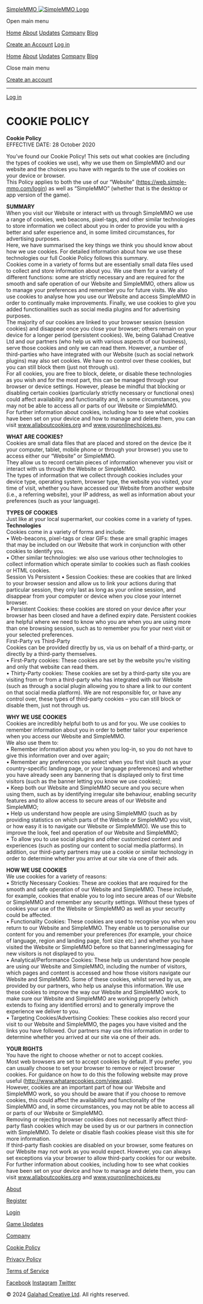 [SimpleMMO ![SimpleMMO Logo](/img/dragon-head-trans.png)](https://simple-mmo.com/) 

Open main menu

[Home](https://simple-mmo.com/) [About](https://simple-mmo.com/about) [Updates](https://simple-mmo.com/updates) [Company](https://www.galahadcreative.com/) [Blog](https://blog.galahadcreative.com/tag/SimpleMMO/)

[Create an Account](https://simple-mmo.com/register) [Log in](https://simple-mmo.com/login)

[Home](https://simple-mmo.com/) [About](https://simple-mmo.com/about) [Updates](https://simple-mmo.com/updates) [Company](https://www.galahadcreative.com/) [Blog](https://blog.galahadcreative.com/tag/SimpleMMO/)

Close main menu

[Create an account](https://simple-mmo.com/register)

* * *

[Log in](https://simple-mmo.com/login)

COOKIE POLICY
=============

**Cookie Policy**  
EFFECTIVE DATE: 28 October 2020  
  
You’ve found our Cookie Policy! This sets out what cookies are (including the types of cookies we use), why we use them on SimpleMMO and our website and the choices you have with regards to the use of cookies on your device or browser.  
This Policy applies to both the use of our “Website” (https://web.simple-mmo.com/login) as well as “SimpleMMO” (whether that is the desktop or app version of the game).  
  
**SUMMARY**  
When you visit our Website or interact with us through SimpleMMO we use a range of cookies, web beacons, pixel-tags, and other similar technologies to store information we collect about you in order to provide you with a better and safer experience and, in some limited circumstances, for advertising purposes.  
Here, we have summarised the key things we think you should know about how we use cookies. For detailed information about how we use these technologies our full Cookie Policy follows this summary.  
Cookies come in a variety of forms but are essentially small data files used to collect and store information about you. We use them for a variety of different functions: some are strictly necessary and are required for the smooth and safe operation of our Website and SimpleMMO, others allow us to manage your preferences and remember you for future visits. We also use cookies to analyse how you use our Website and access SimpleMMO in order to continually make improvements. Finally, we use cookies to give you added functionalities such as social media plugins and for advertising purposes.  
The majority of our cookies are linked to your browser session (session cookies) and disappear once you close your browser; others remain on your device for a longer period (persistent cookies). We, being Galahad Creative Ltd and our partners (who help us with various aspects of our business), serve those cookies and only we can read them. However, a number of third-parties who have integrated with our Website (such as social network plugins) may also set cookies. We have no control over these cookies, but you can still block them (just not through us).  
For all cookies, you are free to block, delete, or disable these technologies as you wish and for the most part, this can be managed through your browser or device settings. However, please be mindful that blocking or disabling certain cookies (particularly strictly necessary or functional ones) could affect availability and functionality and, in some circumstances, you may not be able to access all or parts of our Website or SimpleMMO.  
For further information about cookies, including how to see what cookies have been set on your device and how to manage and delete them, you can visit www.allaboutcookies.org and www.youronlinechoices.eu.  
  
**WHAT ARE COOKIES?**  
Cookies are small data files that are placed and stored on the device (be it your computer, tablet, mobile phone or through your browser) you use to access either our “Website” or SimpleMMO.  
They allow us to record certain pieces of information whenever you visit or interact with us through the Website or SimpleMMO.  
The types of information that we collect through cookies includes your device type, operating system, browser type, the website you visited, your time of visit, whether you have accessed our Website from another website (i.e., a referring website), your IP address, as well as information about your preferences (such as your language).  
  
**TYPES OF COOKIES**  
Just like at your local supermarket, our cookies come in a variety of types.  
**Technologies**  
Cookies come in a variety of forms and include:  
• Web-beacons, pixel-tags or clear GIFs: these are small graphic images that may be included on our Website that work in conjunction with other cookies to identify you.  
• Other similar technologies: we also use various other technologies to collect information which operate similar to cookies such as flash cookies or HTML cookies.  
Session Vs Persistent • Session Cookies: these are cookies that are linked to your browser session and allow us to link your actions during that particular session, they only last as long as your online session, and disappear from your computer or device when you close your internet browser.  
• Persistent Cookies: these cookies are stored on your device after your browser has been closed and have a defined expiry date. Persistent cookies are helpful where we need to know who you are when you are using more than one browsing session, such as to remember you for your next visit or your selected preferences.  
First-Party vs Third-Party  
Cookies can be provided directly by us, via us on behalf of a third-party, or directly by a third-party themselves.  
• First-Party cookies: These cookies are set by the website you’re visiting and only that website can read them.  
• Thirty-Party cookies: These cookies are set by a third-party site you are visiting from or from a third-party who has integrated with our Website (such as through a social plugin allowing you to share a link to our content on that social media platform). We are not responsible for, or have any control over, these types of third-party cookies – you can still block or disable them, just not through us.  
  
**WHY WE USE COOKIES**  
Cookies are incredibly helpful both to us and for you. We use cookies to remember information about you in order to better tailor your experience when you access our Website and SimpleMMO.  
We also use them to:  
• Remember information about you when you log-in, so you do not have to give this information over and over again;  
• Remember any preferences you select when you first visit (such as your country-specific landing page, or your language preferences) and whether you have already seen any bannering that is displayed only to first time visitors (such as the banner letting you know we use cookies);  
• Keep both our Website and SimpleMMO secure and you secure when using them, such as by identifying irregular site behaviour, enabling security features and to allow access to secure areas of our Website and SimpleMMO;  
• Help us understand how people are using SimpleMMO (such as by providing statistics on which parts of the Website or SimpleMMO you visit, or how easy it is to navigate our Website or SimpleMMO). We use this to improve the look, feel and operation of our Website and SimpleMMO;  
• To allow you to use social plugins and other customized content and experiences (such as posting our content to social media platforms). In addition, our third-party partners may use a cookie or similar technology in order to determine whether you arrive at our site via one of their ads.  
  
**HOW WE USE COOKIES**  
We use cookies for a variety of reasons:  
• Strictly Necessary Cookies: These are cookies that are required for the smooth and safe operation of our Website and SimpleMMO. These include, for example, cookies that enable you to log into secure areas of our Website or SimpleMMO and remember any security settings. Without these types of cookies your use of the Website or SimpleMMO as well as your security could be affected.  
• Functionality Cookies: These cookies are used to recognise you when you return to our Website and SimpleMMO. They enable us to personalise our content for you and remember your preferences (for example, your choice of language, region and landing page, font size etc.) and whether you have visited the Website or SimpleMMO before so that bannering/messaging for new visitors is not displayed to you.  
• Analytical/Performance Cookies: These help us understand how people are using our Website and SimpleMMO, including the number of visitors, which pages and content is accessed and how those visitors navigate our Website and SimpleMMO. Some of these cookies, whilst served by us, are provided by our partners, who help us analyse this information. We use these cookies to improve the way our Website and SimpleMMO work, to make sure our Website and SimpleMMO are working properly (which extends to fixing any identified errors) and to generally improve the experience we deliver to you.  
• Targeting Cookies/Advertising Cookies: These cookies also record your visit to our Website and SimpleMMO, the pages you have visited and the links you have followed. Our partners may use this information in order to determine whether you arrived at our site via one of their ads.  
  
  
**YOUR RIGHTS**  
You have the right to choose whether or not to accept cookies.  
Most web browsers are set to accept cookies by default. If you prefer, you can usually choose to set your browser to remove or reject browser cookies. For guidance on how to do this the following website may prove useful (http://www.whatarecookies.com/view.asp).  
However, cookies are an important part of how our Website and SimpleMMO work, so you should be aware that if you choose to remove cookies, this could affect the availability and functionality of the SimpleMMO and, in some circumstances, you may not be able to access all or parts of our Website or SimpleMMO.  
Removing or rejecting browser cookies does not necessarily affect third-party flash cookies which may be used by us or our partners in connection with SimpleMMO. To delete or disable flash cookies please visit this site for more information.  
If third-party flash cookies are disabled on your browser, some features on our Website may not work as you would expect. However, you can always set exceptions via your browser to allow third-party cookies for our website.  
For further information about cookies, including how to see what cookies have been set on your device and how to manage and delete them, you can visit www.allaboutcookies.org and www.youronlinechoices.eu  

[About](https://simple-mmo.com/about)

[Register](https://simple-mmo.com/register)

[Login](https://simple-mmo.com/login)

[Game Updates](https://simple-mmo.com/updates)

[Company](https://www.galahadcreative.com/)

[Cookie Policy](https://simple-mmo.com/cookies)

[Privacy Policy](https://simple-mmo.com/privacy)

[Terms of Service](https://simple-mmo.com/terms)

[Facebook](https://www.facebook.com/simplemmo) [Instagram](https://www.instagram.com/simplemmo) [Twitter](https://www.twitter.com/simplemmo)

© 2024 [Galahad Creative Ltd](https://www.galahadcreative.com/). All rights reserved.